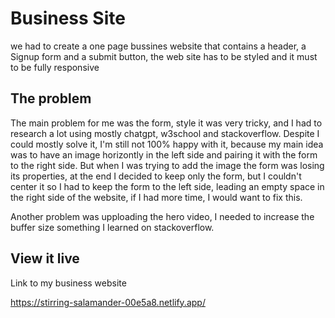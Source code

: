 # Business Site

we had to create a one page bussines website that contains a header, a Signup form and a submit button, the web site has to be styled and it must to be fully responsive

## The problem


The main problem for me was the form, style it was very tricky, and I had to research a lot using mostly chatgpt, w3school and stackoverflow. Despite I could mostly solve it, I'm still not 100% happy with it, because my main idea was to have an image horizontly in the left side and pairing it with the form to the right side. But when I was trying to add the image the form was losing its properties, at the end I decided to keep only the form, but I couldn't center it so I had to keep the form to the left side, leading an empty space in the right side of the website, if I had more time, I would want to fix this.

Another problem was upploading the hero video, I needed to increase the buffer size something I learned on stackoverflow.

## View it live
Link to my business website

https://stirring-salamander-00e5a8.netlify.app/
